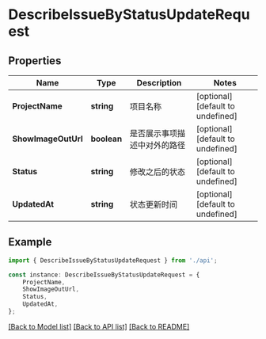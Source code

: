 # DescribeIssueByStatusUpdateRequest


## Properties

Name | Type | Description | Notes
------------ | ------------- | ------------- | -------------
**ProjectName** | **string** | 项目名称 | [optional] [default to undefined]
**ShowImageOutUrl** | **boolean** | 是否展示事项描述中对外的路径 | [optional] [default to undefined]
**Status** | **string** | 修改之后的状态 | [optional] [default to undefined]
**UpdatedAt** | **string** | 状态更新时间 | [optional] [default to undefined]

## Example

```typescript
import { DescribeIssueByStatusUpdateRequest } from './api';

const instance: DescribeIssueByStatusUpdateRequest = {
    ProjectName,
    ShowImageOutUrl,
    Status,
    UpdatedAt,
};
```

[[Back to Model list]](../README.md#documentation-for-models) [[Back to API list]](../README.md#documentation-for-api-endpoints) [[Back to README]](../README.md)
